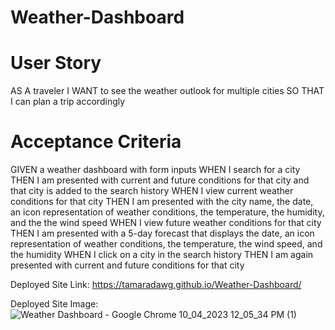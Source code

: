 # Weather-Dashboard

# User Story
AS A traveler
I WANT to see the weather outlook for multiple cities
SO THAT I can plan a trip accordingly

# Acceptance Criteria 
GIVEN a weather dashboard with form inputs
WHEN I search for a city
THEN I am presented with current and future conditions for that city and that city is added to the search history
WHEN I view current weather conditions for that city
THEN I am presented with the city name, the date, an icon representation of weather conditions, the temperature, the humidity, and the the wind speed
WHEN I view future weather conditions for that city
THEN I am presented with a 5-day forecast that displays the date, an icon representation of weather conditions, the temperature, the wind speed, and the humidity
WHEN I click on a city in the search history
THEN I am again presented with current and future conditions for that city

Deployed Site Link:  https://tamaradawg.github.io/Weather-Dashboard/

Deployed Site Image:
![Weather Dashboard - Google Chrome 10_04_2023 12_05_34 PM (1)](https://user-images.githubusercontent.com/122523521/230811342-219150d3-d744-4a85-abca-999160202ff9.png)

